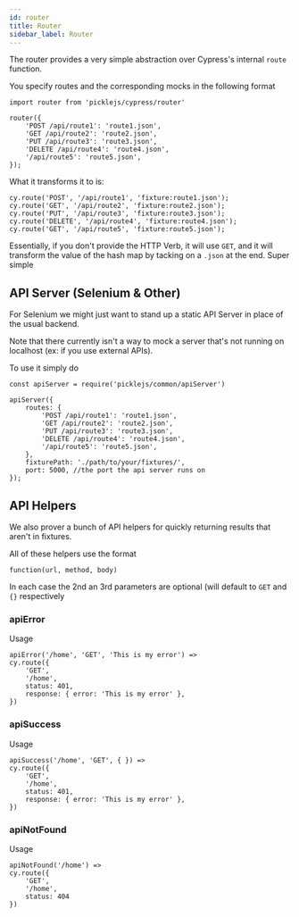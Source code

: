 ```yaml
---
id: router
title: Router
sidebar_label: Router
---
```


The router provides a very simple abstraction over Cypress's internal `route` function.

You specify routes and the corresponding mocks in the following format

```
import router from 'picklejs/cypress/router'

router({
    'POST /api/route1': 'route1.json',
    'GET /api/route2': 'route2.json',
    'PUT /api/route3': 'route3.json',
    'DELETE /api/route4': 'route4.json',
    '/api/route5': 'route5.json',
});
```

What it transforms it to is:

```
cy.route('POST', '/api/route1', 'fixture:route1.json');
cy.route('GET', '/api/route2', 'fixture:route2.json');
cy.route('PUT', '/api/route3', 'fixture:route3.json');
cy.route('DELETE', '/api/route4', 'fixture:route4.json');
cy.route('GET', '/api/route5', 'fixture:route5.json');
```

Essentially, if you don't provide the HTTP Verb, it will use `GET`, and it will transform the value of the hash map by tacking on a `.json` at the end. Super simple

## API Server (Selenium & Other)
For Selenium we might just want to stand up a static API Server in place of the usual backend.

Note that there currently isn't a way to mock a server that's not running on localhost (ex: if you use external APIs).

To use it simply do

```
const apiServer = require('picklejs/common/apiServer')

apiServer({
    routes: {
        'POST /api/route1': 'route1.json',
        'GET /api/route2': 'route2.json',
        'PUT /api/route3': 'route3.json',
        'DELETE /api/route4': 'route4.json',
        '/api/route5': 'route5.json',
    },
    fixturePath: './path/to/your/fixtures/',
    port: 5000, //the port the api server runs on
});
```

## API Helpers
We also prover a bunch of API helpers for quickly returning results that aren't in fixtures.

All of these helpers use the format

```
function(url, method, body)
```

In each case the 2nd an 3rd parameters are optional (will default to `GET` and `{}` respectively

### apiError
Usage

```
apiError('/home', 'GET', 'This is my error') =>
cy.route({
    'GET',
    '/home',
    status: 401,
    response: { error: 'This is my error' },
})
```

### apiSuccess
Usage

```
apiSuccess('/home', 'GET', { }) =>
cy.route({
    'GET',
    '/home',
    status: 401,
    response: { error: 'This is my error' },
})
```

### apiNotFound
Usage

```
apiNotFound('/home') =>
cy.route({
    'GET',
    '/home',
    status: 404
})
```